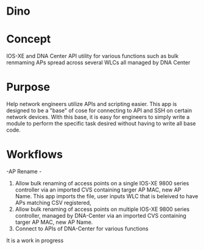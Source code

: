 # Dino

# Concept
IOS-XE and DNA Center API utility for various functions such as bulk renmaming APs spread across several WLCs all managed by DNA Center

# Purpose 
Help network engineers utilize APIs and scripting easier. This app is designed to be a "base" of cose for connecting to API and SSH
on certain network devices. With this base, it is easy for engineers to simply write a module to perform the specific task
desired without having to write all base code. 

# Workflows
-AP Rename - 
  1. Allow bulk renaming of access points on a single IOS-XE 9800 series controller via an imported CVS containing targer AP MAC, new AP Name. 
  This app imports the file, user inputs WLC that is beleived to have APs matching CSV registered, 
  2. Allow bulk renaming of access points on multiple IOS-XE 9800 series controller, managed by DNA-Center via an imported CVS containing targer AP MAC, new AP Name.
  3. Connect to APIs of DNA-Center for various functions
  
It is a work in progress
